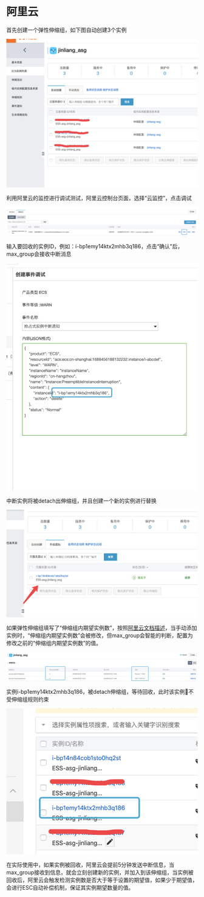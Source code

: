 # 阿里云

首先创建一个弹性伸缩组，如下图自动创建3个实例

![](<../../../.gitbook/assets/image (189).png>)



利用阿里云的监控进行调试测试，阿里云控制台页面，选择“云监控”，点击调试

![](<../../../.gitbook/assets/image (140).png>)

输入要回收的实例ID，例如：i-bp1emy14ktx2mhb3q186，点击“确认”后，max\_group会接收中断消息

![](<../../../.gitbook/assets/image (138).png>)

中断实例将被detach出伸缩组，并且创建一个新的实例进行替换

![](<../../../.gitbook/assets/image (217).png>)

如果弹性伸缩组填写了“伸缩组内期望实例数”，按照[阿里云文档描述](https://yq.aliyun.com/articles/727372?spm=5176.2020520114.0.0.51b8558aT22hMI)，当手动添加实例时，“伸缩组内期望实例数”会被修改，但max\_group会智能的判断，配置为修改之前的“伸缩组内期望实例数”的值。

![](<../../../.gitbook/assets/image (65).png>)

实例i-bp1emy14ktx2mhb3q186，被detach伸缩组，等待回收，此时该实例不受伸缩组规则约束

![](<../../../.gitbook/assets/image (117).png>)

在实际使用中，如果实例被回收，阿里云会提前5分钟发送中断信息，当max\_group接收到信息，就会立刻创建新的实例，并加入到该伸缩组，当实例被回收后，阿里云会触发检测实例数是否大于等于设置的期望值，如果少于期望值，会进行ESC自动补偿机制，保证其实例期望数量的值。


